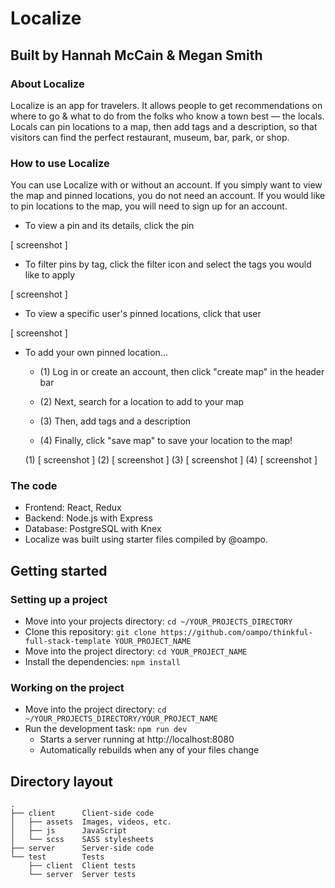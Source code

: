 # Localize

## Built by Hannah McCain & Megan Smith

### About Localize

Localize is an app for travelers. It allows people to get recommendations on where to go & what to do from the folks who know a town best — the locals. Locals can pin locations to a map, then add tags and a description, so that visitors can find the perfect restaurant, museum, bar, park, or shop.

### How to use Localize

You can use Localize with or without an account. If you simply want to view the map and pinned locations, you do not need an account. If you would like to pin locations to the map, you will need to sign up for an account.

* To view a pin and its details, click the pin

[ screenshot ]

* To filter pins by tag, click the filter icon and select the tags you would like to apply

[ screenshot ]

* To view a specific user's pinned locations, click that user

[ screenshot ]

* To add your own pinned location...

   * (1) Log in or create an account, then click "create map" in the header bar

   * (2) Next, search for a location to add to your map

   * (3) Then, add tags and a description

   * (4) Finally, click "save map" to save your location to the map!
   
   (1) [ screenshot ]
   (2) [ screenshot ]
   (3) [ screenshot ]
   (4) [ screenshot ]

### The code

* Frontend: React, Redux
* Backend: Node.js with Express
* Database: PostgreSQL with Knex
* Localize was built using starter files compiled by @oampo.

## Getting started

### Setting up a project

* Move into your projects directory: `cd ~/YOUR_PROJECTS_DIRECTORY`
* Clone this repository: `git clone https://github.com/oampo/thinkful-full-stack-template YOUR_PROJECT_NAME`
* Move into the project directory: `cd YOUR_PROJECT_NAME`
* Install the dependencies: `npm install`

### Working on the project

* Move into the project directory: `cd ~/YOUR_PROJECTS_DIRECTORY/YOUR_PROJECT_NAME`
* Run the development task: `npm run dev`
    * Starts a server running at http://localhost:8080
    * Automatically rebuilds when any of your files change

## Directory layout

```
.
├── client      Client-side code
│   ├── assets  Images, videos, etc.
│   ├── js      JavaScript
│   └── scss    SASS stylesheets
├── server      Server-side code
└── test        Tests
    ├── client  Client tests
    └── server  Server tests
```
